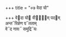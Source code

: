 +++
title = "०७ वेदा यो"

+++
वे᳓दा यो᳓ वीना᳐᳓म् पद᳓म्  
अन्त᳓रिक्षेण प᳓तताम्  
वे᳓द नावः᳓ समुद्रि᳓यः